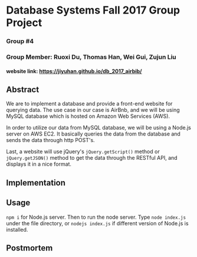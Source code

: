 # Database Systems Fall 2017 Group Project

### Group #4

### Group Member: Ruoxi Du, Thomas Han, Wei Gui, Zujun Liu

#### website link: https://jiyuhan.github.io/db_2017_airbib/

## Abstract

We are to implement a database and provide a front-end website for querying data. The use case in our case is AirBnb, and we will be using MySQL database which is hosted on Amazon Web Services (AWS).

In order to utilize our data from MySQL database, we will be using a Node.js server on AWS EC2. It basically queries the data from the database and sends the data through http POST's.

Last, a website will use jQuery's ```jQuery.getScript()``` method or ```jQuery.getJSON()``` method to get the data through the RESTful API, and displays it in a nice format.

## Implementation

## Usage

```npm i```
for Node.js server.
Then to run the node server. Type ```node index.js``` under the file directory, or ```nodejs index.js``` if different version of Node.js is installed.

## Postmortem
